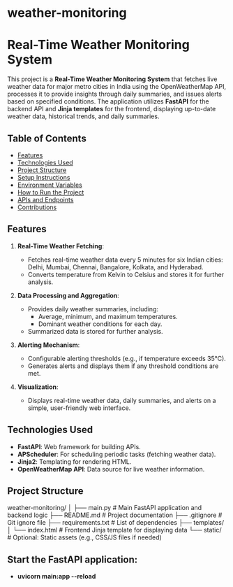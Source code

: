 # weather-monitoring

# Real-Time Weather Monitoring System

This project is a **Real-Time Weather Monitoring System** that fetches live weather data for major metro cities in India using the OpenWeatherMap API, processes it to provide insights through daily summaries, and issues alerts based on specified conditions. The application utilizes **FastAPI** for the backend API and **Jinja templates** for the frontend, displaying up-to-date weather data, historical trends, and daily summaries. 

## Table of Contents
- [Features](#features)
- [Technologies Used](#technologies-used)
- [Project Structure](#project-structure)
- [Setup Instructions](#setup-instructions)
- [Environment Variables](#environment-variables)
- [How to Run the Project](#how-to-run-the-project)
- [APIs and Endpoints](#apis-and-endpoints)
- [Contributions](#contributions)

## Features

1. **Real-Time Weather Fetching**:
   - Fetches real-time weather data every 5 minutes for six Indian cities: Delhi, Mumbai, Chennai, Bangalore, Kolkata, and Hyderabad.
   - Converts temperature from Kelvin to Celsius and stores it for further analysis.
   
2. **Data Processing and Aggregation**:
   - Provides daily weather summaries, including:
     - Average, minimum, and maximum temperatures.
     - Dominant weather conditions for each day.
   - Summarized data is stored for further analysis.

3. **Alerting Mechanism**:
   - Configurable alerting thresholds (e.g., if temperature exceeds 35°C).
   - Generates alerts and displays them if any threshold conditions are met.

4. **Visualization**:
   - Displays real-time weather data, daily summaries, and alerts on a simple, user-friendly web interface.

## Technologies Used

- **FastAPI**: Web framework for building APIs.
- **APScheduler**: For scheduling periodic tasks (fetching weather data).
- **Jinja2**: Templating for rendering HTML.
- **OpenWeatherMap API**: Data source for live weather information.

## Project Structure

weather-monitoring/
│
├── main.py                    # Main FastAPI application and backend logic
├── README.md                  # Project documentation
├── .gitignore                 # Git ignore file
├── requirements.txt           # List of dependencies
├── templates/
│   └── index.html             # Frontend Jinja template for displaying data
└── static/                    # Optional: Static assets (e.g., CSS/JS files if needed)
## Start the FastAPI application:
- **uvicorn main:app --reload**
